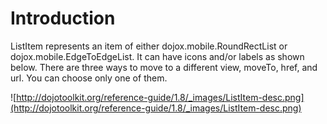 # Introduction #

ListItem represents an item of either dojox.mobile.RoundRectList or dojox.mobile.EdgeToEdgeList. It can have icons and/or labels as shown below. There are three ways to move to a different view, moveTo, href, and url. You can choose only one of them.

![http://dojotoolkit.org/reference-guide/1.8/_images/ListItem-desc.png](http://dojotoolkit.org/reference-guide/1.8/_images/ListItem-desc.png)